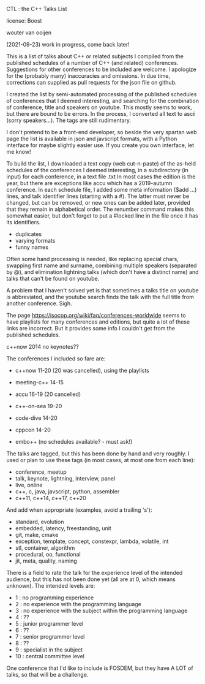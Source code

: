 CTL : the C++ Talks List 

license: Boost

wouter van ooijen

(2021-09-23) work in progress, come back later!

This is a list of talks about C++ or related subjects I compiled from
the published schedules of a number of C++ (and related) conferences.
Suggestions for other conferences to be included are welcome.
I apologize for the (probably many) inaccuracies and omissions.
In due time, corrections can supplied as pull requests for the json file on github.

I created the list by semi-automated processing of the
published schedules of conferences that I deemed interesting,
and searching for the combination of conference, title and speakers on youtube.
This mostly seems to work, but there are bound to be errors.
In the process, I converted all text to ascii (sorry speakers...).
The tags are still rudimentary.

I don't pretend to be a front-end developer, so 
beside the very spartan web page the list
is available in json and javscript formats, 
with a Python interface for maybe slightly easier use.
If you create you own interface, let me know!

To build the list, I downloaded a text copy (web cut-n-paste)
of the as-held schedules of the conferences I deemed interesting,
in a subdirectory (in input) for each conference, 
in a text file <edition>.txt
In most cases the edition is the year, but there are exceptions
like accu which has a 2019-autumn conference.
In each schedule file, I added some meta information ($add ...) lines,
and talk identifier lines (starting with a #). 
The latter must never be changed,
but can be removed, or new ones can be added later, provided that
they remain in alphabetical order.
The renumber command makes this somewhat easier, but
don't forget to put a #locked line in the file once it has
its identifiers.

- duplicates
- varying formats
- funny names


Often some hand processing is needed, like replacing special chars,
swapping first name and surname, combining multiple speakers (separated by @),
and elimination lightning talks (which don't have a distinct name)
and talks that can't be found on youtube.

A problem that I haven't solved yet is that sometimes a talks
title on youtube is abbreviated, and the youtube search 
finds the talk with the full title from another conference. 
Sigh.

The page https://isocpp.org/wiki/faq/conferences-worldwide
seems to have playlists for many conferences and editions, but
quite a lot of these links are incorrect.
But it provides some info I couldn't get from the published schedules.

c++now 2014 no keynotes??

The conferences I included so fare are:
- c++now 11-20 (20 was cancelled), using the playlists
- meeting-c++ 14-15


- accu 16-19 (20 cancelled)
- c++-on-sea 19-20
- code-dive 14-20
- cppcon 14-20
- embo++ (no schedules available? - must ask!)

The talks are tagged, but this has been done by hand and very roughly.
I used or plan to use these tags 
(in most cases, at most one from each line):
- conference, meetup
- talk, keynote, lightning, interview, panel
- live, online
- c++, c, java, javscript, python, assembler
- c++11, c++14, c++17, c++20

And add when appropriate (examples, avoid a trailing 's'):
- standard, evolution
- embedded, latency, freestanding, unit
- git, make, cmake
- exception, template, concept, constexpr, lambda, volatile, int
- stl, container, algorithm
- procedural, oo, functional
- jit, meta, quality, naming

There is a field to rate the talk for the experience level of the intended
audience, but this has not been done yet (all are at 0, which means unknown).
The intended levels are:
- 1 : no programming experience
- 2 : no experience with the programming language
- 3 : no experience with the subject within the programming language
- 4 : ??
- 5 : junior programmer level
- 6 : ??
- 7 : senior programmer level
- 8 : ??
- 9 : specialist in the subject
- 10 : central committee level

One conference that I'd like to include is FOSDEM, but they
have A LOT of talks, so that will be a challenge.                    
   
